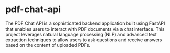 # pdf-chat-api
The PDF Chat API is a sophisticated backend application built using FastAPI that enables users to interact with PDF documents via a chat interface. This project leverages natural language processing (NLP) and advanced text extraction techniques to allow users to ask questions and receive answers based on the content of uploaded PDFs.
